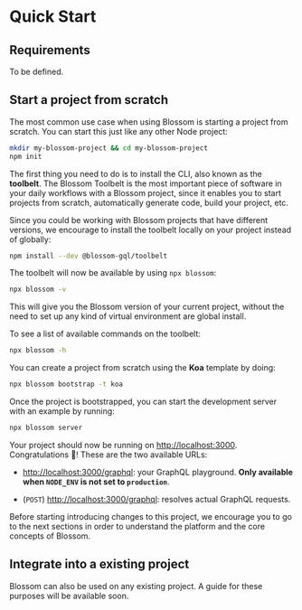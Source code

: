# Quick Start

## Requirements

To be defined.

## Start a project from scratch

The most common use case when using Blossom is starting a project from scratch. You can start this just like any other Node project:

```bash
mkdir my-blossom-project && cd my-blossom-project
npm init
```

The first thing you need to do is to install the CLI, also known as the **toolbelt**. The Blossom Toolbelt is the most important piece of software in your daily workflows with a Blossom project, since it enables you to start projects from scratch, automatically generate code, build your project, etc.

Since you could be working with Blossom projects that have different versions, we encourage to install the toolbelt locally on your project instead of globally:

```bash
npm install --dev @blossom-gql/toolbelt
```

The toolbelt will now be available by using `npx blossom`:

```bash
npx blossom -v
```

This will give you the Blossom version of your current project, without the need to set up any kind of virtual environment are global install.

To see a list of available commands on the toolbelt:

```bash
npx blossom -h
```

You can create a project from scratch using the **Koa** template by doing:

```bash
npx blossom bootstrap -t koa
```

Once the project is bootstrapped, you can start the development server with an example by running:

```bash
npx blossom server
```

Your project should now be running on [http://localhost:3000](http://localhost:3000). Congratulations 🎉! These are the two available URLs:

- [http://localhost:3000/graphql](http://localhost:3000/graphql): your GraphQL playground. **Only available when `NODE_ENV` is not set to `production`**.

- (`POST`) [http://localhost:3000/graphql](http://localhost:3000/graphql): resolves actual GraphQL requests.

Before starting introducing changes to this project, we encourage you to go to the next sections in order to understand the platform and the core concepts of Blossom.

## Integrate into a existing project

Blossom can also be used on any existing project. A guide for these purposes will be available soon.
